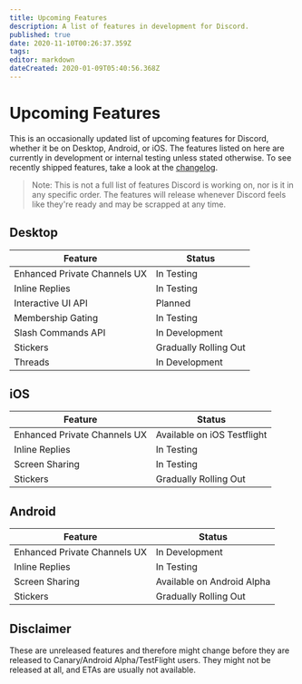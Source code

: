 ```yaml
---
title: Upcoming Features
description: A list of features in development for Discord.
published: true
date: 2020-11-10T00:26:37.359Z
tags: 
editor: markdown
dateCreated: 2020-01-09T05:40:56.368Z
---
```


# Upcoming Features
This is an occasionally updated list of upcoming features for Discord, whether it be on Desktop, Android, or iOS. The features listed on here are currently in development or internal testing unless stated otherwise. To see recently shipped features, take a look at the [changelog](/changelog).

> Note: This is not a full list of features Discord is working on, nor is it in any specific order. The features will release whenever Discord feels like they're ready and may be scrapped at any time.

## Desktop

| Feature                      |	Status               |
|------------------------------|-----------------------|
| Enhanced Private Channels UX | In Testing            |
| Inline Replies               | In Testing            |
| Interactive UI API           | Planned               |
| Membership Gating            | In Testing            |
| Slash Commands API           | In Development        |
| Stickers                     | Gradually Rolling Out |
| Threads                      | In Development        |

## iOS
| Feature                      |	Status                     |
|------------------------------|-----------------------------|
| Enhanced Private Channels UX | Available on iOS Testflight |
| Inline Replies               | In Testing                  |
| Screen Sharing               | In Testing                  |
| Stickers                     | Gradually Rolling Out       |

## Android
| Feature                      | Status                     |
|------------------------------|----------------------------|
| Enhanced Private Channels UX | In Development             |
| Inline Replies               | In Testing                 |
| Screen Sharing               | Available on Android Alpha |
| Stickers                     | Gradually Rolling Out      |


## Disclaimer
These are unreleased features and therefore might change before they are released to Canary/Android Alpha/TestFlight users. They might not be released at all, and ETAs are usually not available.